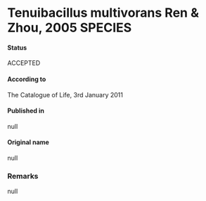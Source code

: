 # Tenuibacillus multivorans Ren & Zhou, 2005 SPECIES

#### Status
ACCEPTED

#### According to
The Catalogue of Life, 3rd January 2011

#### Published in
null

#### Original name
null

### Remarks
null
